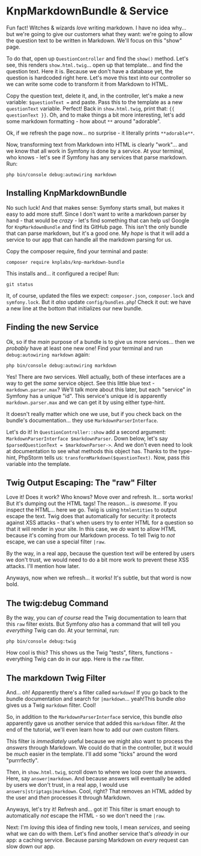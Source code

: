 # KnpMarkdownBundle & Service

Fun fact! Witches & wizards *love* writing markdown. I have no idea why... but
we're going to give our customers what they want: we're going to allow the question
text to be written in Markdown. We'll focus on this "show" page.

To do that, open up `QuestionController` and find the `show()` method. Let's see,
this renders `show.html.twig`... open up that template... and find the question
text. Here it is. Because we don't have a database yet, the question is hardcoded
right here. Let's move this text into our controller so we can write some code to
transform it from Markdown to HTML.

Copy the question text, delete it, and, in the controller, let's make a new
variable: `$questionText =` and paste. Pass this to the template as a new
`questionText` variable. Perfect! Back in `show.html.twig`, print that:
`{{ questionText }}`. Oh, and to make things a bit more interesting, let's add
some markdown formatting - how about `**` around "adorable".

Ok, if we refresh the page now... no surprise - it literally prints `**adorable**`.

Now, transforming text from Markdown into HTML is clearly "work"... and we know
that all work in Symfony is done by a service. At your terminal, who knows - let's
see if Symfony has any services that parse markdown. Run:

```terminal
php bin/console debug:autowiring markdown
```

## Installing KnpMarkdownBundle

No such luck! And that makes sense: Symfony starts small, but makes it easy to
add more stuff. Since I don't want to write a markdown parser by hand - that would
be *crazy* - let's find something that can help us! Google for `KnpMarkdownBundle`
and find its GitHub page. This isn't the only bundle that can parse markdown, but
it's a good one. My *hope* is that it will add a service to our app that can handle
all the markdown parsing for us.

Copy the composer require, find your terminal and paste:

```terminal
composer require knplabs/knp-markdown-bundle
```

This installs and... it configured a recipe! Run:

```terminal
git status
```

It, of course, updated the files we expect: `composer.json`, `composer.lock`
and `symfony.lock`. But it *also* update `config/bundles.php`! Check it out: we
have a new line at the bottom that initializes our new bundle.

## Finding the new Service

Ok, so if the *main* purpose of a bundle is to give us more services... then we
*probably* have at least one new one! Find your terminal and run
`debug:autowiring markdown` again:

```terminal-silent
php bin/console debug:autowiring markdown
```

Yes! There are *two* services. Well actually, both of these interfaces are a way
to get the *same* service object. See this little blue text - `markdown.parser.max`?
We'll talk more about this later, but each "service" in Symfony has a unique "id".
This service's unique id is apparently `markdown.parser.max` and we can get it by
using either type-hint.

It doesn't really matter which one we use, but if you check back on the bundle's
documentation... they use `MarkdownParserInterface`.

Let's do it! In `QuestionController::show` add a second argument:
`MarkdownParserInterface $markdownParser`. Down below, let's say
`$parsedQuestionText = $markdownParser->`. And we don't even need to look at
documentation to see what methods this object has. Thanks to the type-hint,
PhpStorm tells us: `transformMarkdown($questionText)`. Now, pass *this* variable
into the template.

## Twig Output Escaping: The "raw" Filter

Love it! Does it work? Who knows? Move over and refresh. It... sorta works! But
it's dumping out the HTML tags! The reason... is *awesome*. If you inspect the
HTML... here we go. Twig is using `htmlentities` to output escape the text. Twig
does that automatically for security: it protects against XSS attacks - that's when
users try to enter HTML for a question so that it will render in your site. In this
case, we *do* want to allow HTML because it's coming from our Markdown process. To
tell Twig to *not* escape, we can use a special filter `|raw`.

By the way, in a real app, because the question text *will* be entered by users
we don't trust, we would need to do a bit more work to prevent these XSS attacks.
I'll mention how later.

Anyways, now when we refresh... it works! It's subtle, but that word is now bold.

## The twig:debug Command

By the way, you can *of course* read the Twig documentation to learn that this
`raw` filter exists. But Symfony *also* has a command that will tell you *everything*
Twig can do. At your terminal, run:

```terminal
php bin/console debug:twig
```

How cool is this? This shows us the Twig "tests", filters, functions - everything
Twig can do in our app. Here is the `raw` filter.

## The markdown Twig Filter

And... oh! Apparently there's a filter called `markdown`! If you go back to the
bundle documentation and search for `|markdown`... yeah!This bundle *also* gives
us a Twig `markdown` filter. Cool!

So, in addition to the `MarkdownParserInterface` service, this bundle *also*
apparently gave us another service that added this `markdown` filter. At the
end of the tutorial, we'll even learn how to add our *own* custom filters.

This filter is *immediately* useful because we might also want to process the
*answers* through Markdown. We could do that in the controller, but it would
be *much* easier in the template. I'll add some "ticks" around the word "purrrfectly".

Then, in `show.html.twig`, scroll down to where we loop over the answers. Here,
say `answer|markdown`. And because answers will eventually be added by users
we don't trust, in a real app, I would use `answers|striptags|markdown`. Cool, right?
That removes an HTML added by the user and *then* processes it through Markdown.

Anyways, let's try it! Refresh and... got it! This filter is smart enough to
automatically *not* escape the HTML - so we don't need the `|raw`.

Next: I'm *loving* this idea of finding new tools, I mean *services*, and seeing
what we can do with them. Let's find another service that's *already* in our app:
a caching service. Because parsing Markdown on *every* request can slow down our
app.
